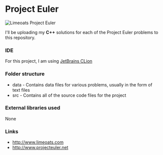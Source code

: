 # Project Euler

![Limeoats Project Euler](https://projecteuler.net/profile/Limeoats.png)

I'll be uploading my **C++** solutions for each of the Project Euler problems to this repository.

### IDE
For this project, I am using [JetBrains CLion](http://www.jetbrains.com/clion)

### Folder structure
* data - Contains data files for various problems, usually in the form of text files
* src - Contains all of the source code files for the project

### External libraries used
None

### Links
* http://www.limeoats.com
* http://www.projecteuler.net
